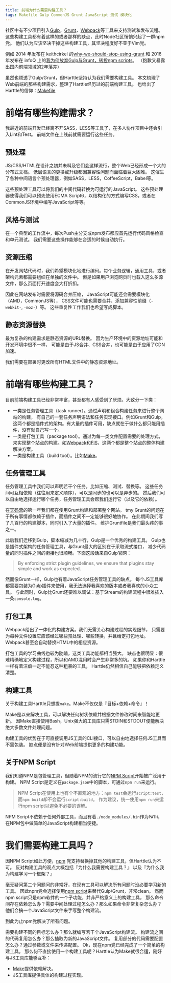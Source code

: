 ```yaml
---
title: 前端为什么需要构建工具？
tags: Makefile Gulp CommonJS Grunt JavaScript 测试 模块化
---
```


社区中有不少项目引入[Gulp][gulp]，[Grunt][grunt]，[Webpack][webpack]等工具来支持测试和发布流程。
这些构建工具都有着这样的或者那样的缺点，此时Node社区悄悄兴起了一群npm党。
他们认为应该坚决干掉这些构建工具，其坚决程度好不亚于Vim党。

例如 2014 年发布在 keithcirkel 的[why-we-should-stop-using-grunt][why]
和 2016 年发布在 infoQ 上的[我为何放弃Gulp与Grunt，转投npm scripts][gulp-infoq]。
（抱歉又暴露出国内前端领域的2年落差）

虽然也烦透了Gulp/Grunt，但Harttle坚持认为我们需要构建工具。
本文梳理了Web前端的那些构建需求，整理了Harttle经历过的前端构建工具。
也给出了Harttle的信仰：[Makefile][make]

<!--more-->

# 前端有哪些构建需求？

我最近的前端开发已经离不开SASS，LESS等工具了，在多人协作项目中还会引入Lint和Test。
前端文件在上线前就需要运行这些任务。

## 预处理

JS/CSS/HTML在设计之初并未料及它们会这样流行，整个Web已经形成一个大的分布式文档。
低层语言的更换或升级都因兼容性问题而面临着巨大困难。
这催生了各种中间语言个预处理器，例如SASS，LESS，CoffeeScript，Babel等。

这些预处理工具可以将我们的中间代码转换为可运行的JavaScript。
这些预处理器使得我们可以预先使用ECMA Script6，以结构化的方式编写CSS，或者在CommonJS环境中编写JavaScript等等。

## 风格与测试

在一个典型的工作流中，每次Push主分支或npm发布都应首先运行代码风格检查和单元测试。
我们需要这些操作能够在合适的时候自动执行。

## 资源压缩

在开发网站代码时，我们希望模块化地进行编码。每个业务逻辑，通用工具，或者架构元素都需要组织在单独的文件中。
但是如果用户浏览网页时也载入这么多源文件，那么页面打开速度会大打折扣。

因此在网站发布时需要将源码合并压缩，
JavaScript可能还会需要模块化（AMD，CommonJS等），
CSS文件可能也需要合并、添加兼容性前缀（`-webkit-`, `-moz-`）等。
这些重复性工作我们也希望写成脚本。

## 静态资源替换

最为复杂的构建需求是静态资源的URL替换。
因为生产环境中的资源地址可能和开发环境中很不一样，
可能是由于JS合并、CSS合并，也可能是由于应用了CDN加速。

我们需要在部署时更改所有HTML文件中的静态资源地址。

# 前端有哪些构建工具？

目前前端构建工具已经非常丰富，甚至都有人感受到了厌烦。大致分一下类：

* 一类是任务管理工具（task runner）。通过声明和组合构建任务来进行整个网站的构建，
有自己的一套任务声明语法和任务实现接口。例如Grunt和Gulp，这两个都是插件式的架构。有大量的插件可用，缺点就在于做什么都只能用插件，没有就自己写一个。
* 一类是打包工具（package tool）。通过为每一类文件配置需要的处理方式，来实现整个站点的构建。如[Webpack][webpack]和[FIS][fis]，这两个都是整个站点的整体构建解决方案。
* 一类是构建工具（build tool）。比如[Make][make]。

## 任务管理工具

任务管理工具中我们可以声明若干个任务，比如压缩、测试、替换等。
这些任务间可互相依赖（往往用来定义顺序），可以是同步的也可以是异步的。
然后我们可以自由地选择运行哪个任务，任务管理工具会帮我们运行它（以及它的依赖）。

在[天码营][tmy]的第一年我们都在使用Grunt构建和部署整个网站。
tmy
Grunt的问题在于所有事情都依赖于插件，而插件之间不一定能够很好地协作。
在此期间我们写了几百行的构建脚本，同时引入了大量的插件。
维护Gruntfile是我们最头疼的事之一。

此后我们迁移到Gulp，脚本缩减为几十行，Gulp是一个优秀的构建工具。
Gulp也是插件式架构的任务管理工具，与Grunt最大的区别在于采取流式接口，
减少代码量的同时插件之间的衔接也很顺畅。下面这段话来自Gulp官网：

> By enforcing strict plugin guidelines, we ensure that plugins stay simple and work as expected.

然而像Grunt一样，Gulp也有着JavaScript任务管理工具的缺点。
每个JS工具库都需要包装为Gulp插件来使用，我无法选择我喜欢的版本或者我喜欢的小众工具。
与此同时，Gulp比Grunt还要难以调试：基于Stream的构建流程中很难插入一条`console.log`。

## 打包工具

Webpack给出了一体化的构建方案。我们无需关心构建过程的实现细节，
只需要为每种文件设置它应该经过哪些预处理、哪些转换，并且给定打包地址。
Webpack甚至会自动替换HTML中的相应资源。

打包工具的学习曲线也较为陡峭，这类工具功能都相当强大。
缺点也很明显：很难精确地定义构建过程，所以和AMD混用时会产生非常多的坑。
如果你和Harttle一样有着洁癖一定不能忍这种粗暴的工具，
Harttle仍然相信自己能够把依赖定义清楚。

## 构建工具

关于构建工具Harttle只想提`make`。Make不仅仅是『目标+依赖+命令』！

Make是以来解决工具，可以解决任何树状依赖并根据文件修改时间来智能地更新。
因Make直接使用Bash，Unix强大的工具库只需STDIN和STDOUT便能解决绝大多数文件处理问题。

构建工具的优势在于可直接调用JS工具的CLI接口，可以自由地选择任何JS工具而不需包装。
缺点便是没有针对Web前端提供更多的构建功能。

## 关于NPM Script

我们知道NPM是包管理工具，但随着NPM的流行它的[NPM Script][npm-s]开始被广泛用于构建。
NPM Script是定义在`package.json`中的脚本，可通过`npm run`来运行。

> NPM Script在使用上也有个不直观的地方：`npm test`会运行`script:test`，
> 而`npm build`却不会运行`script:build`。
> 作为建议，统一使用`npm run`来运行npm script以避免不必要的误解。

NPM Script不依赖于任何外部工具，而且有着`./node_modules/.bin`作为`PATH`，
在NPM包中做简单的JavaScript构建相当便捷。

# 我们需要构建工具吗？

因NPM Script如此方便，[npm][npm] 党支持替换掉其他的构建工具，但Harttle认为不可。
反对构建工具的观点大概包括『为什么我需要构建工具？』
以及『为什么我为构建学习一个框架？』

毫无疑问第二个问题问的非常好，在现有工具可以解决所有问题时没必要学习新的工具。
因此npm党会选择使用[npm script][npm-s]来替代Gulp/Grunt，非常clean。
然而npm script只是npm软件的一个子功能，并非严格意义上的构建工具，
那么命令间存在依赖怎么办？需要中间处理过程怎么办？那么如果命令非常复杂怎么办？
他们会搞一个JavaScript文件来手写整个构建流。

到此为止npm党解决了所有问题。

需要构建不同的目标怎么办？那么就编写若干个JavaScript构建流。
构建流之间的代码复用怎么办？那么抽取为新的JavaScript文件。
复用部分的代码需要配置怎么办？通过参数或文件来传递配置。
Ok，现在npm党已经完成了一个简单的构建工具。
那么何不直接使用一个构建工具呢？Harttle认为Make就很合适，刚好与JS工具库能够互补：

* [Make][make]提供依赖解决。
* JS工具库提供具体的构建过程实现。

[tmy]: https://www.tianmaying.com
[why]: https://www.keithcirkel.co.uk/why-we-should-stop-using-grunt/
[gulp-infoq]: http://www.infoq.com/cn/news/2016/02/gulp-grunt-npm-scripts-part1
[make]: http://www.gnu.org/software/make/manual/make.html
[gulp]: http://gulpjs.com/
[grunt]: http://gruntjs.com/
[webpack]: https://webpack.github.io/docs/
[fis]: http://fis.baidu.com/
[npm]: https://www.npmjs.com/
[npm-s]: https://docs.npmjs.com/misc/scripts
